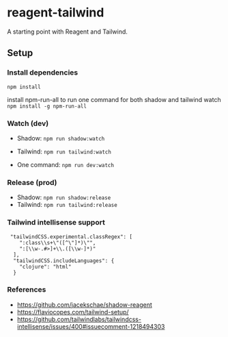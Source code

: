 # reagent-tailwind

A starting point with Reagent and Tailwind.

## Setup

### Install dependencies
`npm install`

install npm-run-all to run one command for both shadow and tailwind watch
`npm install -g npm-run-all`

### Watch (dev)
- Shadow: `npm run shadow:watch`
- Tailwind: `npm run tailwind:watch`

- One command: `npm run dev:watch`

### Release (prod)
- Shadow: `npm run shadow:release`
- Tailwind: `npm run tailwind:release`

### Tailwind intellisense support

```
 "tailwindCSS.experimental.classRegex": [                                                       
    ":class\\s+\"([^\"]*)\"",                                                                    
    ":[\\w-.#>]+\\.([\\w-]*)"                                                                    
  ],                                                                                             
  "tailwindCSS.includeLanguages": {                                                              
    "clojure": "html"                                                                            
  }   
```

### References
- https://github.com/jacekschae/shadow-reagent
- https://flaviocopes.com/tailwind-setup/
- https://github.com/tailwindlabs/tailwindcss-intellisense/issues/400#issuecomment-1218494303
